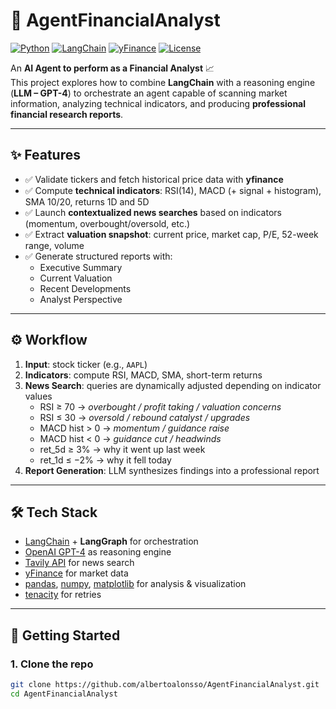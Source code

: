 # 🤖 AgentFinancialAnalyst

[![Python](https://img.shields.io/badge/Python-3.9%2B-blue)](https://www.python.org/)
[![LangChain](https://img.shields.io/badge/LangChain-Framework-orange)](https://www.langchain.com/)
[![yFinance](https://img.shields.io/badge/Data-yFinance-green)](https://pypi.org/project/yfinance/)
[![License](https://img.shields.io/badge/License-MIT-lightgrey.svg)](LICENSE)

An **AI Agent to perform as a Financial Analyst** 📈  
This project explores how to combine **LangChain** with a reasoning engine (**LLM – GPT-4**) to orchestrate an agent capable of scanning market information, analyzing technical indicators, and producing **professional financial research reports**.

---

## ✨ Features

- ✅ Validate tickers and fetch historical price data with **yfinance**  
- ✅ Compute **technical indicators**: RSI(14), MACD (+ signal + histogram), SMA 10/20, returns 1D and 5D  
- ✅ Launch **contextualized news searches** based on indicators (momentum, overbought/oversold, etc.)  
- ✅ Extract **valuation snapshot**: current price, market cap, P/E, 52-week range, volume  
- ✅ Generate structured reports with:  
  - Executive Summary  
  - Current Valuation  
  - Recent Developments  
  - Analyst Perspective  

---

## ⚙️ Workflow

1. **Input**: stock ticker (e.g., `AAPL`)  
2. **Indicators**: compute RSI, MACD, SMA, short-term returns  
3. **News Search**: queries are dynamically adjusted depending on indicator values  
   - RSI ≥ 70 → *overbought / profit taking / valuation concerns*  
   - RSI ≤ 30 → *oversold / rebound catalyst / upgrades*  
   - MACD hist > 0 → *momentum / guidance raise*  
   - MACD hist < 0 → *guidance cut / headwinds*  
   - ret_5d ≥ 3% → why it went up last week  
   - ret_1d ≤ −2% → why it fell today  
4. **Report Generation**: LLM synthesizes findings into a professional report  

---

## 🛠️ Tech Stack

- [LangChain](https://www.langchain.com/) + **LangGraph** for orchestration  
- [OpenAI GPT-4](https://platform.openai.com/) as reasoning engine  
- [Tavily API](https://docs.tavily.com) for news search  
- [yFinance](https://pypi.org/project/yfinance/) for market data  
- [pandas](https://pandas.pydata.org/), [numpy](https://numpy.org/), [matplotlib](https://matplotlib.org/) for analysis & visualization  
- [tenacity](https://tenacity.readthedocs.io/) for retries  

---

## 🚀 Getting Started

### 1. Clone the repo
```bash
git clone https://github.com/albertoalonsso/AgentFinancialAnalyst.git
cd AgentFinancialAnalyst
